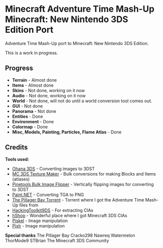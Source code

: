 # Minecraft Adventure Time Mash-Up Minecraft: New Nintendo 3DS Edition Port
Adventure Time Mash-Up port to Minecraft: New Nintendo 3DS Edition.

This is a work in progress.

## Progress

- **Terrain** - Almost done
- **Items** - Almost done
- **Skins** - Not done, working on it now
- **Audio** - Not done, working on it now
- **World** - Not done, will not do until a world conversion tool comes out.
- **GUI** - Not done
- **Panorama** - Not done
- **Entities** - Done
- **Environment** - Done
- **Colormap** - Done
- **Misc, Models, Painting, Particles, Flame Atlas** - Done

## Credits

**Tools used:**
- [Ohana 3DS](https://gbatemp.net/attachments/ohana3ds-zip.99223/) - Converting images to 3DST
- [MC 3DS Texture Maker](https://github.com/STBrian/MC3DS-Texture-Maker) - Bulk conversions for making Blocks and Items (atlases)
- [Pinetools Bulk Image Flipper](https://pinetools.com/bulk-batch-flip-image) - Vertically flipping images for converting to 3DST
- [Paint.NET](https://www.getpaint.net/) - Converting TGA to PNG
- [The Pillager Bay Torrent](https://archive.org/details/minecraft-marketplace) - Torrent where I got the Adventure Time Mash-Up files from
- [HackingToolkit9DS](https://github.com/Asia81/HackingToolkit9DS) - For extracting CIAs
- [hShop](https://hshop.erista.me) - Wonderful place where I got Minecraft 3DS CIAs
- [Piskel](https://piskelapp.com) - Image manipulation
- [Pixlr](https://pixlr.com/x) - Image manipulation

**Special thanks**
The Pillager Bay
Cracko298
Nawreq
Watermelon
ThorMode9
STBrian
The Minecraft 3DS Community
